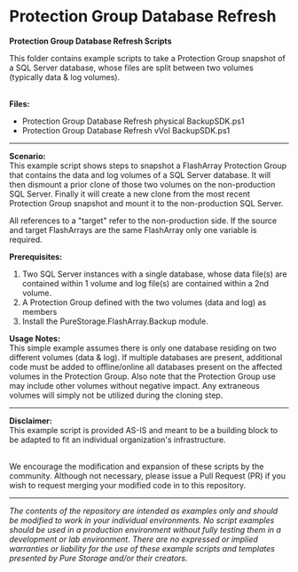 # Protection Group Database Refresh
**Protection Group Database Refresh Scripts**
<p align="center"></p>
This folder contains example scripts to take a Protection Group snapshot of a SQL Server database, whose files are split between two volumes (typically data & log volumes). 
<BR><BR>


**Files:**
- Protection Group Database Refresh physical BackupSDK.ps1
- Protection Group Database Refresh vVol BackupSDK.ps1

<!-- wp:separator -->
<hr class="wp-block-separator"/>
<!-- /wp:separator -->

**Scenario:**
<BR>This example script shows steps to snapshot a FlashArray Protection Group that contains the data and log volumes of a SQL Server database.  It will then dismount a prior clone of those two volumes on the non-production SQL Server. Finally it will create a new clone from the most recent Protection Group snapshot and mount it to the non-production SQL Server.  

All references to a "target" refer to the non-production side. If the source and target FlashArrays are the same FlashArray only one variable is required.

**Prerequisites:**
1. Two SQL Server instances with a single database, whose data file(s) are contained within 1 volume and log file(s) are contained within a 2nd volume.  
2. A Protection Group defined with the two volumes (data and log) as members
3. Install the PureStorage.FlashArray.Backup module.

**Usage Notes:**
<BR>This simple example assumes there is only one database residing on two different volumes (data & log).  If multiple databases are present, additional code must be added to offline/online all databases present on the affected volumes in the Protection Group.  Also note that the Protection Group use may include other volumes without negative impact.  Any extraneous volumes will simply not be utilized during the cloning step.  

<!-- wp:separator -->
<hr class="wp-block-separator"/>
<!-- /wp:separator -->

**Disclaimer:**
<BR>
This example script is provided AS-IS and meant to be a building block to be adapted to fit an individual organization's infrastructure.
<BR>
<BR>

We encourage the modification and expansion of these scripts by the community. Although not necessary, please issue a Pull Request (PR) if you wish to request merging your modified code in to this repository.

<!-- wp:separator -->
<hr class="wp-block-separator"/>
<!-- /wp:separator -->

_The contents of the repository are intended as examples only and should be modified to work in your individual environments. No script examples should be used in a production environment without fully testing them in a development or lab environment. There are no expressed or implied warranties or liability for the use of these example scripts and templates presented by Pure Storage and/or their creators._

